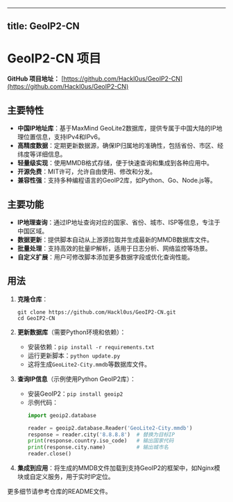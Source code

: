 
---
title: GeoIP2-CN
---

# GeoIP2-CN 项目

**GitHub 项目地址：** [https://github.com/Hackl0us/GeoIP2-CN](https://github.com/Hackl0us/GeoIP2-CN)

## 主要特性
- **中国IP地址库**：基于MaxMind GeoLite2数据库，提供专属于中国大陆的IP地理位置信息，支持IPv4和IPv6。
- **高精度数据**：定期更新数据源，确保IP归属地的准确性，包括省份、市区、经纬度等详细信息。
- **轻量级实现**：使用MMDB格式存储，便于快速查询和集成到各种应用中。
- **开源免费**：MIT许可，允许自由使用、修改和分发。
- **兼容性强**：支持多种编程语言的GeoIP2库，如Python、Go、Node.js等。

## 主要功能
- **IP地理查询**：通过IP地址查询对应的国家、省份、城市、ISP等信息，专注于中国区域。
- **数据更新**：提供脚本自动从上游源拉取并生成最新的MMDB数据库文件。
- **批量处理**：支持高效的批量IP解析，适用于日志分析、网络监控等场景。
- **自定义扩展**：用户可修改脚本添加更多数据字段或优化查询性能。

## 用法
1. **克隆仓库**：
   ```
   git clone https://github.com/Hackl0us/GeoIP2-CN.git
   cd GeoIP2-CN
   ```

2. **更新数据库**（需要Python环境和依赖）：
   - 安装依赖：`pip install -r requirements.txt`
   - 运行更新脚本：`python update.py`
   - 这将生成`GeoLite2-City.mmdb`等数据库文件。

3. **查询IP信息**（示例使用Python GeoIP2库）：
   - 安装GeoIP2：`pip install geoip2`
   - 示例代码：
     ```python
     import geoip2.database

     reader = geoip2.database.Reader('GeoLite2-City.mmdb')
     response = reader.city('8.8.8.8')  # 替换为目标IP
     print(response.country.iso_code)   # 输出国家代码
     print(response.city.name)          # 输出城市名
     reader.close()
     ```

4. **集成到应用**：将生成的MMDB文件加载到支持GeoIP2的框架中，如Nginx模块或自定义服务，用于实时IP定位。

更多细节请参考仓库的README文件。